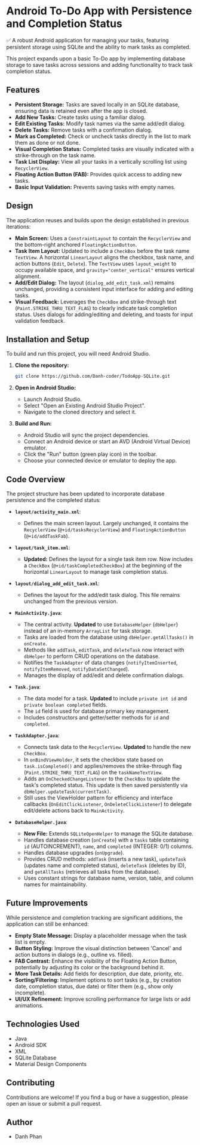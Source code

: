 # Android To-Do App with Persistence and Completion Status

✅ A robust Android application for managing your tasks, featuring persistent storage using SQLite and the ability to mark tasks as completed.

This project expands upon a basic To-Do app by implementing database storage to save tasks across sessions and adding functionality to track task completion status.

## Features

*   **Persistent Storage:** Tasks are saved locally in an SQLite database, ensuring data is retained even after the app is closed.
*   **Add New Tasks:** Create tasks using a familiar dialog.
*   **Edit Existing Tasks:** Modify task names via the same add/edit dialog.
*   **Delete Tasks:** Remove tasks with a confirmation dialog.
*   **Mark as Completed:** Check or uncheck tasks directly in the list to mark them as done or not done.
*   **Visual Completion Status:** Completed tasks are visually indicated with a strike-through on the task name.
*   **Task List Display:** View all your tasks in a vertically scrolling list using `RecyclerView`.
*   **Floating Action Button (FAB):** Provides quick access to adding new tasks.
*   **Basic Input Validation:** Prevents saving tasks with empty names.

## Design

The application reuses and builds upon the design established in previous iterations:

*   **Main Screen:** Uses a `ConstraintLayout` to contain the `RecyclerView` and the bottom-right anchored `FloatingActionButton`.
*   **Task Item Layout:** Updated to include a `CheckBox` before the task name `TextView`. A horizontal `LinearLayout` aligns the checkbox, task name, and action buttons (`Edit`, `Delete`). The `TextView` uses `layout_weight` to occupy available space, and `gravity="center_vertical"` ensures vertical alignment.
*   **Add/Edit Dialog:** The layout (`dialog_add_edit_task.xml`) remains unchanged, providing a consistent input interface for adding and editing tasks.
*   **Visual Feedback:** Leverages the `CheckBox` and strike-through text (`Paint.STRIKE_THRU_TEXT_FLAG`) to clearly indicate task completion status. Uses dialogs for adding/editing and deleting, and toasts for input validation feedback.

## Installation and Setup

To build and run this project, you will need Android Studio.

1.  **Clone the repository:**
    ```bash
    git clone https://github.com/Danh-coder/TodoApp-SQLite.git
    ```

2.  **Open in Android Studio:**
    *   Launch Android Studio.
    *   Select "Open an Existing Android Studio Project".
    *   Navigate to the cloned directory and select it.

3.  **Build and Run:**
    *   Android Studio will sync the project dependencies.
    *   Connect an Android device or start an AVD (Android Virtual Device) emulator.
    *   Click the "Run" button (green play icon) in the toolbar.
    *   Choose your connected device or emulator to deploy the app.

## Code Overview

The project structure has been updated to incorporate database persistence and the completed status:

*   **`layout/activity_main.xml`**:
    *   Defines the main screen layout. Largely unchanged, it contains the `RecyclerView` (`@+id/tasksRecyclerView`) and `FloatingActionButton` (`@+id/addTaskFab`).

*   **`layout/task_item.xml`**:
    *   **Updated:** Defines the layout for a single task item row. Now includes a `CheckBox` (`@+id/taskCompletedCheckBox`) at the beginning of the horizontal `LinearLayout` to manage task completion status.

*   **`layout/dialog_add_edit_task.xml`**:
    *   Defines the layout for the add/edit task dialog. This file remains unchanged from the previous version.

*   **`MainActivity.java`**:
    *   The central activity. **Updated** to use `DatabaseHelper` (`dbHelper`) instead of an in-memory `ArrayList` for task storage.
    *   Tasks are loaded from the database using `dbHelper.getAllTasks()` in `onCreate`.
    *   Methods like `addTask`, `editTask`, and `deleteTask` now interact with `dbHelper` to perform CRUD operations on the database.
    *   Notifies the `TaskAdapter` of data changes (`notifyItemInserted`, `notifyItemRemoved`, `notifyDataSetChanged`).
    *   Manages the display of add/edit and delete confirmation dialogs.

*   **`Task.java`**:
    *   The data model for a task. **Updated** to include `private int id` and `private boolean completed` fields.
    *   The `id` field is used for database primary key management.
    *   Includes constructors and getter/setter methods for `id` and `completed`.

*   **`TaskAdapter.java`**:
    *   Connects task data to the `RecyclerView`. **Updated** to handle the new `CheckBox`.
    *   In `onBindViewHolder`, it sets the checkbox state based on `task.isCompleted()` and applies/removes the strike-through flag (`Paint.STRIKE_THRU_TEXT_FLAG`) on the `taskNameTextView`.
    *   Adds an `OnCheckedChangeListener` to the `CheckBox` to update the task's completed status. This update is then saved persistently via `dbHelper.updateTask(currentTask)`.
    *   Still uses the ViewHolder pattern for efficiency and interface callbacks (`OnEditClickListener`, `OnDeleteClickListener`) to delegate edit/delete actions back to `MainActivity`.

*   **`DatabaseHelper.java`**:
    *   **New File:** Extends `SQLiteOpenHelper` to manage the SQLite database.
    *   Handles database creation (`onCreate`) with a `tasks` table containing `id` (AUTOINCREMENT), `name`, and `completed` (INTEGER: 0/1) columns.
    *   Handles database upgrades (`onUpgrade`).
    *   Provides CRUD methods: `addTask` (inserts a new task), `updateTask` (updates name and completed status), `deleteTask` (deletes by ID), and `getAllTasks` (retrieves all tasks from the database).
    *   Uses constant strings for database name, version, table, and column names for maintainability.

## Future Improvements

While persistence and completion tracking are significant additions, the application can still be enhanced:

*   **Empty State Message:** Display a placeholder message when the task list is empty.
*   **Button Styling:** Improve the visual distinction between 'Cancel' and action buttons in dialogs (e.g., outline vs. filled).
*   **FAB Contrast:** Enhance the visibility of the Floating Action Button, potentially by adjusting its color or the background behind it.
*   **More Task Details:** Add fields for description, due date, priority, etc.
*   **Sorting/Filtering:** Implement options to sort tasks (e.g., by creation date, completion status, due date) or filter them (e.g., show only incomplete).
*   **UI/UX Refinement:** Improve scrolling performance for large lists or add animations.

## Technologies Used

*   Java
*   Android SDK
*   XML
*   SQLite Database
*   Material Design Components

## Contributing

Contributions are welcome! If you find a bug or have a suggestion, please open an issue or submit a pull request.

## Author

*   Danh Phan
